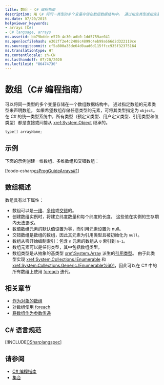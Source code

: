 ```yaml
---
title: 数组 - C# 编程指南
description: 用 C# 将同一类型的多个变量存储在数组数据结构中。 通过指定类型或指定要存储任何类型的对象来声明数组。
ms.date: 07/20/2015
helpviewer_keywords:
- arrays [C#]
- C# language, arrays
ms.assetid: bb79bdde-e570-4c30-adb0-1dd5759ae041
ms.openlocfilehash: e302ff2e4c2488c4899c4eb99a666d2d322119ce
ms.sourcegitcommit: cf5a800a33de64d0aad6d115ffcc935f32375164
ms.translationtype: HT
ms.contentlocale: zh-CN
ms.lasthandoff: 07/20/2020
ms.locfileid: "86474730"
---
```

# <a name="arrays-c-programming-guide"></a>数组（C# 编程指南）

可以将同一类型的多个变量存储在一个数组数据结构中。 通过指定数组的元素类型来声明数组。 如果希望数组存储任意类型的元素，可将其类型指定为 `object`。 在 C# 的统一类型系统中，所有类型（预定义类型、用户定义类型、引用类型和值类型）都是直接或间接从 <xref:System.Object> 继承的。

```csharp
type[] arrayName;
```

## <a name="example"></a>示例

下面的示例创建一维数组、多维数组和交错数组：

[!code-csharp[csProgGuideArrays#1](~/samples/snippets/csharp/VS_Snippets_VBCSharp/csProgGuideArrays/CS/Arrays.cs#1)]

## <a name="array-overview"></a>数组概述

数组具有以下属性：

- 数组可以是[一维](single-dimensional-arrays.md)、[多维](multidimensional-arrays.md)或[交错](jagged-arrays.md)的。
- 创建数组实例时，将建立纬度数量和每个纬度的长度。 这些值在实例的生存期内无法更改。
- 数值数组元素的默认值设置为零，而引用元素设置为 null。
- 交错数组是数组的数组，因此其元素为引用类型且被初始化为 `null`。
- 数组从零开始编制索引：包含 `n` 元素的数组从 `0` 索引到 `n-1`。
- 数组元素可以是任何类型，其中包括数组类型。
- 数组类型是从抽象的基类型 <xref:System.Array> 派生的[引用类型](../../language-reference/keywords/reference-types.md)。 由于此类型实现 <xref:System.Collections.IEnumerable> 和 <xref:System.Collections.Generic.IEnumerable%601>，因此可以在 C# 中的所有数组上使用 [foreach](../../language-reference/keywords/foreach-in.md) 迭代。

## <a name="related-sections"></a>相关章节

- [作为对象的数组](arrays-as-objects.md)
- [对数组使用 foreach](using-foreach-with-arrays.md)
- [将数组作为参数传递](passing-arrays-as-arguments.md)

## <a name="c-language-specification"></a>C# 语言规范

[!INCLUDE[CSharplangspec](~/includes/csharplangspec-md.md)]

## <a name="see-also"></a>请参阅

- [C# 编程指南](../index.md)
- [集合](../concepts/collections.md)
